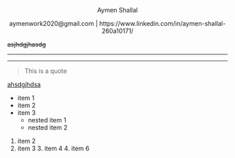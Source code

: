
<p <h1 style = "text-align:center;">Aymen Shallal</h1></p>

<p <h3 style = "text-align: center;"> aymenwork2020@gmail.com | https://www.linkedin.com/in/aymen-shallal-260a10171/</h3></p>

~~asjhdgjhasdg~~

---

---

> This is a quote 

[ahsdgjhdsa](https://www.bbc.co.uk/iplayer)

* item 1
* item 2
* item 3
  * nested item 1
  * nested item 2

1. item 2
2. item 3
   3. item 4
   4. item 6


![]()

